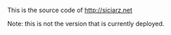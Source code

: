 This is the source code of http://siciarz.net

Note: this is not the version that is currently deployed.
